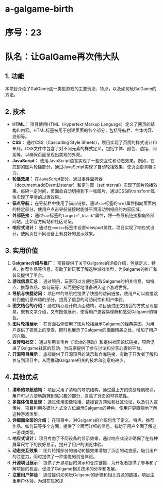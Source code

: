 # a-galgame-birth
# 序号：23
# 队名：让GalGame再次伟大队

## 1. 功能
本项目介绍了GalGame这一类型游戏的主要玩法、特点，以及如何玩GalGame的方法。

## 2. 技术
- **HTML：** 项目使用HTML（Hypertext Markup Language）定义了网页的结构和内容。HTML标签被用于创建页面的各个部分，包括导航栏、主体内容、底部等。
- **CSS：** 通过CSS（Cascading Style Sheets），项目实现了页面的样式设计和布局。CSS文件中包含了对不同元素的样式定义，包括字体、颜色、边距、间距等，以确保页面呈现出美观的外观。
- **JavaScript：** 使用JavaScript语言实现了一些交互性和动态效果。例如，在底部的图片轮播部分，通过JavaScript实现了自动轮播效果，使页面更具吸引力。
- **轮播效果：** 在JavaScript部分，通过事件监听器（document.addEventListener）和定时器（setInterval）实现了图片轮播效果。每隔一定时间，页面会自动切换到下一张图片，通过CSS的transform属性实现了平滑的过渡效果。
- **锚点导航：** 在导航栏中使用了锚点链接，通过`<a>`标签的`href`属性指向页面内的特定部分，使用户点击导航链接时能够平滑滚动到相应的内容区域。
- **外部链接：** 通过`<a>`标签的`target="_blank"`属性，将一些导航链接指向外部网站，比如官方网站和社区论坛。
- **响应式设计：** 通过在`<meta>`标签中设置viewport属性，项目实现了响应式设计，使网页在不同设备上有良好的显示效果。

## 3. 实用价值
1. **Galgame介绍与推广：** 项目提供了关于Galgame的详细介绍，包括定义、特点、推荐作品等信息，有助于新玩家了解这种游戏类型，为Galgame的推广和普及提供了平台。
2. **游戏信息汇总：** 通过项目，玩家可以方便地获取Galgame的相关信息，如特点、推荐作品、如何玩等，从而更好地准备进入这个游戏世界。
3. **导航与快捷访问：** 项目中的导航栏提供了快捷的访问链接，使用户可以直接跳转到他们感兴趣的部分，提高了信息的可访问性和用户体验。
4. **图文结合的介绍：** 通过精心设计的页面结构，项目通过图文结合的方式呈现信息，既有文字介绍，又有图像展示，使得用户更容易理解和感受Galgame的特色。
5. **图片轮播展示：** 在页面右侧使用了图片轮播展示Galgame的经典美图，为用户提供了视觉上的享受，同时也展示了Galgame的画面精美之处，增加了用户的兴趣。
6. **宣传和社交：** 通过引用宣传片《16bit的感动》和提供社区论坛链接，项目促进了Galgame社区的互动，为玩家提供了参与讨论和分享心得的平台。
7. **开源项目展示：** 底部提供了开源项目的演示和仓库链接，有助于开发者了解和参与到项目中，从而推动Galgame相关的技术和创意的进步。

## 4. 其他优点
1. **清晰的导航结构：** 项目采用了清晰的导航结构，通过最上方的快捷导航模块，用户可以方便地跳转到感兴趣的部分，提高了页面的可导航性。
2. **多媒体信息呈现：** 通过使用图像轮播、链接官方网站和社区论坛，以及引入宣传片，项目利用多媒体方式全方位展示Galgame的特色，使用户更直观地了解这种游戏类型。
3. **详细而全面的介绍：** 在项目中，对Galgame的介绍包含了定义、特点、推荐作品、如何玩等多个方面，提供了全面而详细的信息，有助于用户全面了解这一游戏类型。
4. **响应式设计：** 项目考虑了不同设备的显示效果，通过响应式设计确保了在各种屏幕尺寸下的良好显示，提升了用户的浏览体验。
5. **动态交互效果：** 图片轮播部分的自动轮播效果增加了页面的动态感，吸引用户的注意力，同时提供了一种愉悦的浏览体验。
6. **开源项目展示：** 提供了开源项目的演示和仓库链接，为开发者提供了参与和了解项目的机会，促进了Galgame相关技术的分享和发展。
7. **注重用户体验：** 通过提供如何玩Galgame的步骤和相关资源的链接，项目注重用户体验，为潜在玩家提

